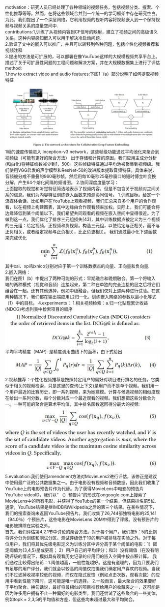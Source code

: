 motivation：研究人员已经处理了各种领域的视频任务，包括视频分类、搜索、个性化推荐等等。然而，在将这些领域合并到一个统一的学习框架中存在研究空白。为此，我们提出了一个深层网络，它利用视频的视听内容将视频嵌入到一个保持视频与视频关系的度量空间中.  
contributions:1,训练了从视频内容到CF信号的映射，建立了视频之间的高级语义关系。这种内容感知嵌入可以用于解决冷启动问题.  
2.验证了文中的嵌入可以推广，并且可以转移到各种问题，包括个性化视频推荐和视频注释   
3.提出的方法是可扩展的，可以部署在像YouTube这样的大规模视频共享平台上。描述了关于可扩展性问题的工程问题和解决方案，并在大规模数据集上进行了评估
method:  
1.how to extract video and audio features:下图1（a）部分说明了如何提取视频特征    
![Image text](https://github.com/wqf321/recommandation-reading/blob/master/Collaborative%20Deep%20Metric%20Learning%20for%20Video%20Understanding/1.jpg)   
1帧的速度传输进入 Inception-v3 network，这些帧级功能通过平均池化来聚合到视频级（可能有更好的聚合方法）
出于存储和计算的原因，我们应用主成分分析(和白化)将特征维数减少到1，500。这些帧级特征通过平均池被聚集到视频级。我们使用VGG启发的声学模型和ResNet-50的改进版本提取音频特征。具体来说，音频被分成不重叠的960毫秒帧，然后用每10毫秒25毫秒窗口的短时傅立叶变换分解，产生64个熔化间隔的频谱图。
2.协同深度度量学习：  
上面提取的视觉和听觉特征简洁地表示了视频内容，但是不包含关于视频对之间关系的信息。我们为内容特征训练嵌入函数来预测协同信号。
1.训练目标。给定一个流媒体会话，比如用户在YouTube上观看视频，我们汇总来自多个用户的合作观看，以在视频上构建图表，其中边缘由合作观看频率加权。实际上，我们可能会将边缘降低到某个阈值以下。我们希望共同观看的视频在嵌入空间中显得很近。为了做到这一点，我们优化了排序三元组损失[43]，其中训练数据点被定义为三个视频的三元组：给定视频，正视频和负视频。构造三元组，以使给定与正相关，而不与正负相关，或者给定视频与正负相关，比正负更相关。
我们通过最小化下述函数来完成优化
![Image text](https://github.com/wqf321/recommandation-reading/blob/master/Collaborative%20Deep%20Metric%20Learning%20for%20Video%20Understanding/2.jpg)  
其中xai、xpi和xnico分别对应于第一个训练数据点的向量、正向量和负向量.  
2.嵌入网络：  
我们在图1（b）中提出了两种可能的形式：早期融合和晚期融合。第一个将输入端的两种模式（视觉和音频）连接起来，第二种在单独的完全连接的层之后将它们组合在一起。还有其他选择，例如中级融合，但我们仅对上述两种进行试验。在这两种情况下，我们都在输出端应用L2归一化。训练嵌入网络的参数以最小化等式（1）中的目标。
4.experiments：
1.相关视频检索：a.归一化贴现累计收益(NDCG)考虑列表中检索项目的顺序  
![Image text](https://github.com/wqf321/recommandation-reading/blob/master/Collaborative%20Deep%20Metric%20Learning%20for%20Video%20Understanding/3.jpg) 
平均平均精度（MAP）是精度调用曲线下的面积，由下式给出  
![Image text](https://github.com/wqf321/recommandation-reading/blob/master/Collaborative%20Deep%20Metric%20Learning%20for%20Video%20Understanding/4.jpg) 
2.视频推荐：个性化视频推荐是按照特定用户的偏好对项目进行排名的任务。它类似于相关的视频检索，只是这里的查询(上下文)是用户而不是单个视频。我们用一个用户最近的比赛历史，即一系列视频，来为她建模。计算与候选视频的相似度现在给出一系列分数，每个分数对应一个最近观看的视频。我们想把这些分数合为一。一种可能的聚合是算术平均值，其中排名函数返回得分最大的视频:![Image text](https://github.com/wqf321/recommandation-reading/blob/master/Collaborative%20Deep%20Metric%20Learning%20for%20Video%20Understanding/5.jpg) 
5.evaluation:我们使用amendment方法对MovieLens2进行评估，该修正是建议中使用最广泛的公共数据集之一。由于电影没有视频和音频数据，因此我们收集了YouTube上的电影预告片作为代替。为了获得MovieLens中电影的预告片YouTube videoID，我们以“ <MovieTitle>（<year>）预告片”的形式在ongoogle.com上搜索了MovieLens中的所有电影，并获得了YouTube的第一个结果，但结果排名前5位.通常，YouTube结果是继IMDB和Wikipedia之后的第三个结果。在某些情况下，我们的搜索查询未返回YouTube预告片。我们收集了26,744部独特电影的25,141（94.0％）个预告片，这些电影在MovieLens 20M中得到了评级。没有预告片的电影被排除在实验之外。  
  首先，我们评估第4.2.1节中讨论的聚合方法。对于每个用户，我们按5：5的比例将评分分为训练和测试分区。测试评级低于10的用户被排除在实验之外。对于每位用户，我们将其优先级电影定义为训练分区中评分高于某个阈值的电影：1）固定阈值为{3,4,5}星或更高； 2）用户自己的平均评分；和3）没有阈值（在没有明确评级的情况下，模拟具有观看历史记录的应用们的嵌入空间中按点积计算。
  我们通过比较得出结论：1.阈值越高，一般性能越好。这是有道理的，因为只要我们有足够的用户评分，我们就会以较高的阈值仅拍摄我们确定用户喜欢的视频。当我们不过滤掉收视率较低的视频，而仅在隐式反馈（例如点击次数，观看次数）的应用中看到性能下降时，这可能是唯一的选择。
  2.一般而言，最大聚合的效果要好于平均聚合。换句话说，最好将最相似的项目推荐给用户的收藏夹之一，这可能是因为许多用户拥有不止一种偏好的电影类型。我们还尝试了这些聚合的一些变体，例如topk = 2,3,5的平均值和方差，但这些均未超过最大和平均聚合。
